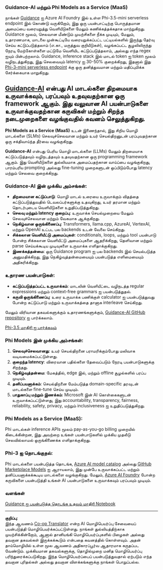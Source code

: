 <!--
CO_OP_TRANSLATOR_METADATA:
{
  "original_hash": "bd049872f37c3079c87d4fe17109cea0",
  "translation_date": "2025-10-11T12:14:49+00:00",
  "source_file": "md/01.Introduction/01/01.Guidance.md",
  "language_code": "ta"
}
-->
### Guidance-AI மற்றும் Phi Models as a Service (MaaS)
நாங்கள் [Guidance](https://github.com/guidance-ai/guidance) ஐ Azure AI Foundry இல் உள்ள Phi-3.5-mini serverless endpoint இல் கொண்டு வருகிறோம், இது ஒரு பயன்பாட்டிற்கு பொருத்தமான அமைப்பை வரையறுத்து வெளியீடுகளை மேலும் கணிக்கத்தக்கதாக மாற்றுகிறது. Guidance மூலம், செலவான மீண்டும் முயற்சிகளை நீக்க முடியும், மேலும், உதாரணமாக, மாடலை முன்கூட்டியே வரையறுக்கப்பட்ட பட்டியல்களில் இருந்து தேர்வு செய்ய கட்டுப்படுத்தலாம் (எ.கா., மருத்துவ குறியீடுகள்), வழங்கப்பட்ட சூழலிலிருந்து நேரடி மேற்கோள்களை மட்டுமே வெளியிட கட்டுப்படுத்தலாம், அல்லது எந்த regex ஐயும் பின்பற்றலாம். Guidance, inference stack இல் மாடல் token ஐ token மூலம் வழிநடத்துகிறது, இது செலவையும் latency ஐ 30-50% குறைக்கிறது, இதனால் இது [Phi-3-mini serverless endpoint](https://aka.ms/try-phi3.5mini) க்கு ஒரு தனித்துவமான மற்றும் மதிப்புமிக்க சேர்க்கையாக மாறுகிறது.

## [**Guidance-AI**](https://github.com/guidance-ai/guidance) என்பது AI மாடல்களை திறமையாக உருவாக்கவும், பரப்பவும் உதவுவதற்கான ஒரு framework ஆகும். இது வலுவான AI பயன்பாடுகளை உருவாக்குவதற்கான கருவிகள் மற்றும் சிறந்த நடைமுறைகளை வழங்குவதில் கவனம் செலுத்துகிறது.

**Phi Models as a Service (MaaS)** உடன் இணைந்தால், இது சிறிய மொழி மாடல்களை (SLMs) செலவுச்செலவான மற்றும் உயர் செயல்திறனுடன் பரப்புவதற்கான ஒரு சக்திவாய்ந்த தீர்வை வழங்குகிறது.

**Guidance-AI** என்பது பெரிய மொழி மாடல்களை (LLMs) மேலும் திறமையாக கட்டுப்படுத்தவும் வழிநடத்தவும் உதவுவதற்கான ஒரு programming framework ஆகும். இது வெளியீடுகளை துல்லியமாக அமைப்பதற்கான வாய்ப்பை வழங்குகிறது, பாரம்பரிய prompting அல்லது fine-tuning முறைகளுடன் ஒப்பிடும்போது latency மற்றும் செலவை குறைக்கிறது.

### Guidance-AI இன் முக்கிய அம்சங்கள்:
- **திறமையான கட்டுப்பாடு**: மொழி மாடல் உரையை உருவாக்கும் விதத்தை கட்டுப்படுத்துவதில் டெவலப்பர்களுக்கு உதவுகிறது, உயர் தரமான மற்றும் தொடர்புடைய வெளியீடுகளை உறுதிப்படுத்துகிறது.
- **செலவு மற்றும் latency குறைப்பு**: உருவாக்க செயல்முறையை மேலும் செலவுச்செலவான மற்றும் வேகமாக ஆக்குகிறது.
- **நெகிழ்வான ஒருங்கிணைப்பு**: Transformers, llama.cpp, AzureAI, VertexAI, மற்றும் OpenAI உட்பட பல backends உடன் வேலை செய்கிறது.
- **சிக்கலான வெளியீட்டு அமைப்புகள்**: conditionals, loops, மற்றும் tool பயன்பாடு போன்ற சிக்கலான வெளியீட்டு அமைப்புகளை ஆதரிக்கிறது, தெளிவான மற்றும் parse செய்யக்கூடிய முடிவுகளை உருவாக்க எளிதாக்குகிறது.
- **இணக்கத்தன்மை**: ஒரு Guidance program ஐ பல backends இல் செயல்படுத்த அனுமதிக்கிறது, இது நெகிழ்வுத்தன்மையையும் பயன்படுத்த எளிமையையும் அதிகரிக்கிறது.

### உதாரண பயன்பாடுகள்:
- **கட்டுப்படுத்தப்பட்ட உருவாக்கம்**: மாடலின் வெளியீட்டை வழிநடத்த regular expressions மற்றும் context-free grammars ஐ பயன்படுத்துதல்.
- **கருவி ஒருங்கிணைப்பு**: உரை உருவாக்க பணிக்குள் calculator ஐ பயன்படுத்துவது போன்ற கட்டுப்பாடு மற்றும் உருவாக்கத்தை தானாக interleave செய்கிறது.

மேலும் விரிவான தகவல்களுக்கும் உதாரணங்களுக்கும், [Guidance-AI GitHub repository](https://github.com/guidance-ai/guidance) ஐ பார்க்கலாம்.

[Phi-3.5 மாதிரி ஐ பார்க்கவும்](../../../../../code/01.Introduce/guidance.ipynb)

### Phi Models இன் முக்கிய அம்சங்கள்:
1. **செலவுச்செலவானது**: உயர் செயல்திறனை பராமரிக்கும்போது மலிவாக வடிவமைக்கப்பட்டுள்ளது.
2. **குறைந்த latency**: விரைவான பதில்களை தேவைப்படும் நேரடி பயன்பாடுகளுக்கு சிறந்தது.
3. **நெகிழ்வுத்தன்மை**: மேகத்தில், edge இல், மற்றும் offline சூழல்களில் பரப்ப முடியும்.
4. **தனிப்பயனாக்கம்**: செயல்திறனை மேம்படுத்த domain-specific தரவுடன் மாடல்களை fine-tune செய்ய முடியும்.
5. **பாதுகாப்பு மற்றும் இணக்கம்**: Microsoft இன் AI கொள்கைகளுடன் உருவாக்கப்பட்டுள்ளது, இது accountability, transparency, fairness, reliability, safety, privacy, மற்றும் inclusiveness ஐ உறுதிப்படுத்துகிறது.

### Phi Models as a Service (MaaS):
Phi மாடல்கள் inference APIs மூலம் pay-as-you-go billing முறையில் கிடைக்கின்றன, இது அவற்றை உங்கள் பயன்பாடுகளில் முக்கிய முதலீடு செலவில்லாமல் ஒருங்கிணைக்க எளிதாக்குகிறது.

### Phi-3 ஐ தொடங்குதல்:
Phi மாடல்களை பயன்படுத்த தொடங்க, [Azure AI model catalog](https://ai.azure.com/explore/models) அல்லது [GitHub Marketplace Models](https://github.com/marketplace/models) ஐ ஆராயலாம், இது முன்பே உருவாக்கப்பட்ட மற்றும் தனிப்பயனாக்கக்கூடிய மாடல்களை வழங்குகிறது. மேலும், [Azure AI Foundry](https://ai.azure.com) போன்ற கருவிகளை பயன்படுத்தி உங்கள் AI பயன்பாடுகளை உருவாக்கவும் பரப்பவும் முடியும்.

### வளங்கள்
[Guidance ஐ பயன்படுத்த தொடங்க உதவும் மாதிரி Notebook](../../../../../code/01.Introduce/guidance.ipynb)

---

**குறிப்பு**:  
இந்த ஆவணம் [Co-op Translator](https://github.com/Azure/co-op-translator) என்ற AI மொழிபெயர்ப்பு சேவையைப் பயன்படுத்தி மொழிபெயர்க்கப்பட்டுள்ளது. நாங்கள் துல்லியத்திற்காக முயற்சிக்கின்றோம், ஆனால் தானியங்கி மொழிபெயர்ப்புகளில் பிழைகள் அல்லது தவறான தகவல்கள் இருக்கக்கூடும் என்பதை கவனத்தில் கொள்ளவும். அதன் தாய்மொழியில் உள்ள மூல ஆவணம் அதிகாரப்பூர்வ ஆதாரமாக கருதப்பட வேண்டும். முக்கியமான தகவல்களுக்கு, தொழில்முறை மனித மொழிபெயர்ப்பு பரிந்துரைக்கப்படுகிறது. இந்த மொழிபெயர்ப்பைப் பயன்படுத்துவதால் ஏற்படும் எந்த தவறான புரிதல்கள் அல்லது தவறான விளக்கங்களுக்கு நாங்கள் பொறுப்பல்ல.